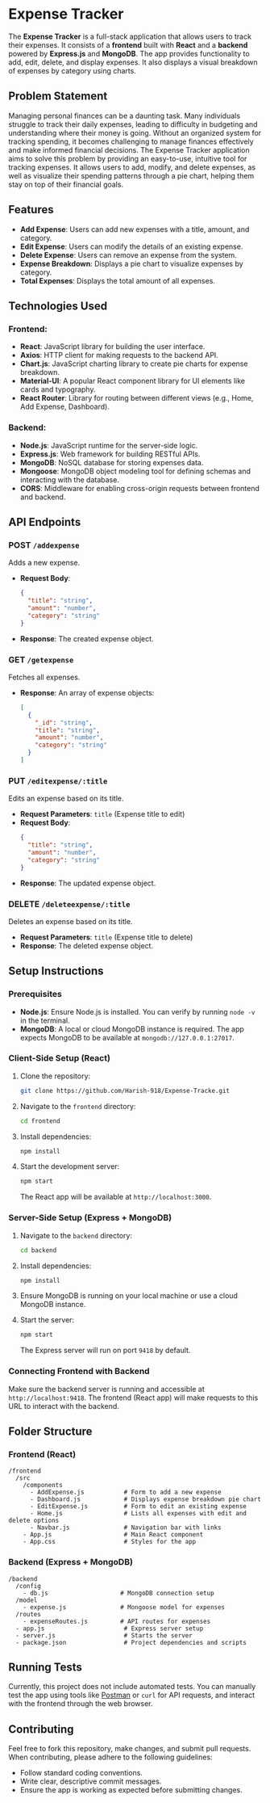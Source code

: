 # Expense Tracker

The **Expense Tracker** is a full-stack application that allows users to track their expenses. It consists of a **frontend** built with **React** and a **backend** powered by **Express.js** and **MongoDB**. The app provides functionality to add, edit, delete, and display expenses. It also displays a visual breakdown of expenses by category using charts.

## Problem Statement
Managing personal finances can be a daunting task. Many individuals struggle to track their daily expenses, leading to difficulty in budgeting and understanding where their money is going. Without an organized system for tracking spending, it becomes challenging to manage finances effectively and make informed financial decisions. The Expense Tracker application aims to solve this problem by providing an easy-to-use, intuitive tool for tracking expenses. It allows users to add, modify, and delete expenses, as well as visualize their spending patterns through a pie chart, helping them stay on top of their financial goals.

## Features

- **Add Expense**: Users can add new expenses with a title, amount, and category.
- **Edit Expense**: Users can modify the details of an existing expense.
- **Delete Expense**: Users can remove an expense from the system.
- **Expense Breakdown**: Displays a pie chart to visualize expenses by category.
- **Total Expenses**: Displays the total amount of all expenses.

## Technologies Used

### Frontend:
- **React**: JavaScript library for building the user interface.
- **Axios**: HTTP client for making requests to the backend API.
- **Chart.js**: JavaScript charting library to create pie charts for expense breakdown.
- **Material-UI**: A popular React component library for UI elements like cards and typography.
- **React Router**: Library for routing between different views (e.g., Home, Add Expense, Dashboard).

### Backend:
- **Node.js**: JavaScript runtime for the server-side logic.
- **Express.js**: Web framework for building RESTful APIs.
- **MongoDB**: NoSQL database for storing expenses data.
- **Mongoose**: MongoDB object modeling tool for defining schemas and interacting with the database.
- **CORS**: Middleware for enabling cross-origin requests between frontend and backend.

## API Endpoints

### POST `/addexpense`
Adds a new expense.
- **Request Body**: 
  ```json
  {
    "title": "string",
    "amount": "number",
    "category": "string"
  }
  ```
- **Response**: The created expense object.

### GET `/getexpense`
Fetches all expenses.
- **Response**: An array of expense objects:
  ```json
  [
    {
      "_id": "string",
      "title": "string",
      "amount": "number",
      "category": "string"
    }
  ]
  ```

### PUT `/editexpense/:title`
Edits an expense based on its title.
- **Request Parameters**: `title` (Expense title to edit)
- **Request Body**:
  ```json
  {
    "title": "string",
    "amount": "number",
    "category": "string"
  }
  ```
- **Response**: The updated expense object.

### DELETE `/deleteexpense/:title`
Deletes an expense based on its title.
- **Request Parameters**: `title` (Expense title to delete)
- **Response**: The deleted expense object.

## Setup Instructions

### Prerequisites

- **Node.js**: Ensure Node.js is installed. You can verify by running `node -v` in the terminal.
- **MongoDB**: A local or cloud MongoDB instance is required. The app expects MongoDB to be available at `mongodb://127.0.0.1:27017`.

### Client-Side Setup (React)

1. Clone the repository:

   ```bash
   git clone https://github.com/Harish-918/Expense-Tracke.git
   ```

2. Navigate to the `frontend` directory:

   ```bash
   cd frontend
   ```

3. Install dependencies:

   ```bash
   npm install
   ```

4. Start the development server:

   ```bash
   npm start
   ```

   The React app will be available at `http://localhost:3000`.

### Server-Side Setup (Express + MongoDB)

1. Navigate to the `backend` directory:

   ```bash
   cd backend
   ```

2. Install dependencies:

   ```bash
   npm install
   ```

3. Ensure MongoDB is running on your local machine or use a cloud MongoDB instance.

4. Start the server:

   ```bash
   npm start
   ```

   The Express server will run on port `9418` by default.

### Connecting Frontend with Backend

Make sure the backend server is running and accessible at `http://localhost:9418`. The frontend (React app) will make requests to this URL to interact with the backend.

## Folder Structure

### Frontend (React)

```
/frontend
  /src
    /components
      - AddExpense.js           # Form to add a new expense
      - Dashboard.js            # Displays expense breakdown pie chart
      - EditExpense.js          # Form to edit an existing expense
      - Home.js                 # Lists all expenses with edit and delete options
      - Navbar.js               # Navigation bar with links
    - App.js                    # Main React component
    - App.css                   # Styles for the app
```

### Backend (Express + MongoDB)

```
/backend
  /config
    - db.js                    # MongoDB connection setup
  /model
    - expense.js               # Mongoose model for expenses
  /routes
    - expenseRoutes.js         # API routes for expenses
  - app.js                      # Express server setup
  - server.js                   # Starts the server
  - package.json                # Project dependencies and scripts
```

## Running Tests

Currently, this project does not include automated tests. You can manually test the app using tools like [Postman](https://www.postman.com/) or `curl` for API requests, and interact with the frontend through the web browser.

## Contributing

Feel free to fork this repository, make changes, and submit pull requests. When contributing, please adhere to the following guidelines:
- Follow standard coding conventions.
- Write clear, descriptive commit messages.
- Ensure the app is working as expected before submitting changes.
